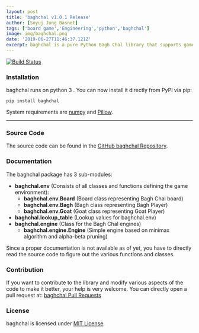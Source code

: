 ```yaml
---
layout: post
title: 'baghchal v1.0.1 Release'
author: [Soyuj Jung Basnet]
tags: ['board game','Engineering','python','baghchal']
image: img/baghchal.png
date: '2019-06-27T11:46:37.121Z'
excerpt: baghchal is a pure Python Bagh Chal library that supports game import, move generation, move validation, and board image rendering. It also comes with a simple engine based on the minimax algorithm and alpha-beta pruning.
---
```


<a href="https://travis-ci.org/basnetsoyuj/baghchal"><img alt="Build Status" src="https://travis-ci.org/basnetsoyuj/baghchal.svg?branch=master"/></a>

### Installation
baghchal runs on python 3 . You can now install it directly from PyPI via pip:

```shell
pip install baghchal
```
System requirements are <a href="https://pypi.org/project/numpy" target="_blank">numpy</a> and <a href="https://pypi.org/project/Pillow/" target="_blank">Pillow</a>.

---
### Source Code
The source code can be found in the <a href="https://github.com/basnetsoyuj/baghchal" target="_blank">GitHub baghchal Repository</a>.

### Documentation
The baghchal package has 3 sub-modules:

- **baghchal.env** (Consists of all classes and functions defining the game environment):
    - **baghchal.env.Board** (Board class representing Bagh Chal board)
    - **baghchal.env.Bagh** (Bagh class representing Bagh Player)
    - **baghchal.env.Goat** (Goat class representing Goat Player)
- **baghchal.lookup_table** (Lookup values for baghchal.env)
- **baghchal.engine** (Class for the Bagh Chal engines)
    - **baghchal.engine.Engine** (Simple engine based on minimax algorithm and alpha-beta pruning)

Since a proper documentation is not available as of yet, you have to directly read the source code to figure out the various functions and classes.

### Contribution
If you want to contribute to the library and modify various aspects of the code to make it better, your help is very welcome. You can directly open a pull request at: <a href="https://github.com/basnetsoyuj/baghchal/pulls" target="_blank">baghchal Pull Requests</a>

### License
baghchal is licensed under <a href="https://github.com/basnetsoyuj/baghchal/blob/master/LICENSE.txt" target="_blank">MIT License</a>.
